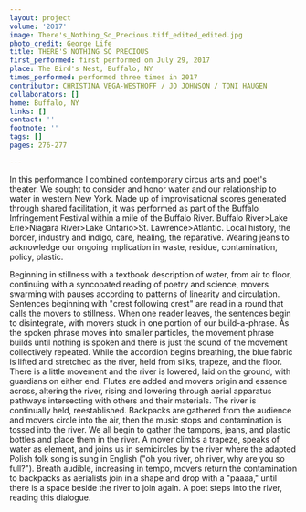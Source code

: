 ```yaml
---
layout: project
volume: '2017'
image: There's_Nothing_So_Precious.tiff_edited_edited.jpg
photo_credit: George Life
title: THERE'S NOTHING SO PRECIOUS
first_performed: first performed on July 29, 2017
place: The Bird's Nest, Buffalo, NY
times_performed: performed three times in 2017
contributor: CHRISTINA VEGA-WESTHOFF / JO JOHNSON / TONI HAUGEN
collaborators: [] 
home: Buffalo, NY
links: []
contact: ''
footnote: ''
tags: []
pages: 276-277

---
```


In this performance I combined contemporary circus arts and poet's theater. We sought to consider and honor water and our relationship to water in western New York. Made up of improvisational scores generated through shared facilitation, it was performed as part of the Buffalo Infringement Festival within a mile of the Buffalo River. Buffalo River>Lake Erie>Niagara River>Lake Ontario>St. Lawrence>Atlantic. Local history, the border, industry and indigo, care, healing, the reparative. Wearing jeans to acknowledge our ongoing implication in waste, residue, contamination, policy, plastic.

Beginning in stillness with a textbook description of water, from air to floor, continuing with a syncopated reading of poetry and science, movers swarming with pauses according to patterns of linearity and circulation. Sentences beginning with "crest following crest" are read in a round that calls the movers to stillness. When one reader leaves, the sentences begin to disintegrate, with movers stuck in one portion of our build-a-phrase. As the spoken phrase moves into smaller particles, the movement phrase builds until nothing is spoken and there is just the sound of the movement collectively repeated. While the accordion begins breathing, the blue fabric is lifted and stretched as the river, held from silks, trapeze, and the floor. There is a little movement and the river is lowered, laid on the ground, with guardians on either end. Flutes are added and movers origin and essence across, altering the river, rising and lowering through aerial apparatus pathways intersecting with others and their materials. The river is continually held, reestablished. Backpacks are gathered from the audience and movers circle into the air, then the music stops and contamination is tossed into the river. We all begin to gather the tampons, jeans, and plastic bottles and place them in the river. A mover climbs a trapeze, speaks of water as element, and joins us in semicircles by the river where the adapted Polish folk song is sung in English ("oh you river, oh river, why are you so full?"). Breath audible, increasing in tempo, movers return the contamination to backpacks as aerialists join in a shape and drop with a "paaaa," until there is a space beside the river to join again. A poet steps into the river, reading this dialogue.
